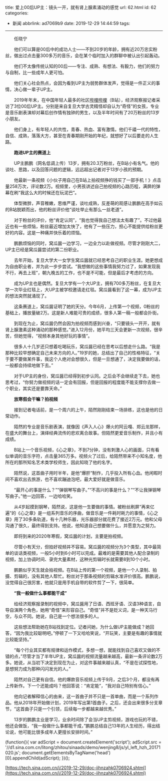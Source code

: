 title: 爱上00后UP主：镜头一开，就有肾上腺素涌动的感觉
url: 62.html
id: 62
categories:
  - 新闻
abbrlink: ad7069b9
date: 2019-12-29 14:44:59
tags:
---

　　任晓宁

　　他们可以算是00后中的成功人士——不到20岁的年龄，拥有近20万忠实粉丝，做出过点击量300多万的音乐，会在某个临时加入的群聊中被认出引起轰动。

　　他们不太像传统认知的00后——专注、成熟、有想法、有毅力，他们的努力与自制，比一些成年人更可怕。

　　他们关心社会热点，会因为看到UP主为弱势群体发声，觉得是一件正义的事情，决心做一辈子UP主。

　　2019年年末，在中国年轻人最多的社区[哔哩哔哩](http://stock.finance.sina.com.cn/usstock/quotes/BILI.html)（B站），经济观察报记者采访了3位00后UP主。分别是来自复旦大学古灵精怪却自认为“奇怪”的女孩，专业是音乐剧表演却对幕后创作情有独钟的男生，以及半年时间有了20万粉丝的13岁小朋友。

　　他们身上，有年轻人的共性，青春、热血、富有激情。他们千禧一代的特性，自信、成熟，落落大方，甚至在青春期刚开始的年纪，就想好了以后要走的人生路。

　　**跑进UP主的赛道上**

　　UP主鹏鹏（网名低调上传）13岁，拥有20.3万粉丝，在B站小有名气。他的谈吐、思路，以及回答问题的逻辑，远远超出记者对于13岁小孩的预期。

　　他最新一条视频《小伙子用自己在B站上拍视频挣的钱买了一部手机！》点击量258万次，评论数2万。视频里，小男孩讲述自己拍视频的心路历程，满屏的弹幕在刷“我这么大的时候还在玩泥巴”。

　　体型微胖，声音稚嫩，思维严谨，谈吐成熟，反差萌的观感让鹏鹏在高手如云的B站脱颖而出，他的粉丝评价他“谈吐举止有那么一丝老道”。

　　对于粉丝的评价，他“肯定认同”，“我也觉得我自己想法太有趣了”。不过他最近也有一些烦恼，粉丝最近增加太快了，他有了一些压力，担心不能提供给粉丝更好的内容。这是一种痛并快乐着的烦恼。

　　鹏鹏烦恼的同时，窝瓜醤一边学习，一边全力以赴做视频。尽管才刚刚大二，UP主已经是窝瓜醤尝试的第二份职业。

　　去年开始，复旦大学大一女学生窝瓜醤就已经思考自己的职业生涯。她更想成为自由职业者，并为此一步步尝试。“我想做的这些事情我努力过了，如果发现我不行，再去上班”，朝九晚五的工作，也不是不可能，但是最后才考虑的方向。

　　成为UP主也是偶然。复旦大学有一个大UP主，拥有700多万粉丝，在复旦大学一次毕业红毯上，大UP主被学校邀请走红毯。窝瓜醤看到了这一幕，成为UP主的想法突然就涌现了。

　　这条赛道上，窝瓜醤证明了她的天分。今年6月，上传第一个视频，0粉丝的基础上，播放量破2万。这是新人难能可贵的成绩，很多人第一稿一般都会扑街。

　　到现在为止，窝瓜醤仍然会因为拍视频而感到兴奋，“只要镜头一开开，就有肾上腺激素这种涌动的那种感觉。”进入12月份，她平均三天会更新一次视频，很辛苦，但她觉得，“视频本身其他好玩的事情”。

　　很多人十几岁还只想着吃喝玩乐，窝瓜醤已经在思考以后想走什么路。“我是那种比较早想确定自己未来方向的人。”19岁的她，总结出了自己的性格特征，“关于要不要做某件事，我这个人绝对会想很久，但是一旦想通了，决定我要做的话，一般都会持续地做下去。”

　　对于UP主的身份，窝瓜醤已经得到初步认同。之后会不会继续走下去，她也思考过，“你努力做视频的话一定会有回报，但是回报的程度能不能支撑你去做一个职业，其实还是要靠天命。”

　　**放寒假会干嘛？拍视频**

　　接到记者电话前，是一个周六的上午，陌然刚刚结束一场排练，这也是他的日常动作。

　　陌然的专业是音乐剧表演，就像因《声入人心》爆火的阿云嘎、郑云龙那样，在盛大的舞台上，演绎经典流传的悲欢离合故事。但陌然更爱音乐制作，并且小有成绩。

　　B站上一个音乐视频，《心之章》，不到7分钟，没有刺激人心的画面，只有看似单调的音乐字符，点击量365万多。视频火了过后，给陌然带来不小知名度，他所在的那所知名艺术类学校师生，因此知晓了他的名字。

　　陌然说，这首曲子用时半年，是他“爆肝”制作，几乎投入所有心血。他闲暇时间不喜欢出去旅游，也不喜欢蹦迪泡吧，最大爱好就是做音乐。

　　“最开心的事是什么？”“弹钢琴写曲子。”“不高兴的事是什么？”“不让我弹钢琴写曲子。”他一边回答，一边哈哈笑。

　　从4岁起摸到钢琴，陌然说，这是他一生要做的事情。被粉丝刷屏“再来亿遍”的《心之章》是一组系列音乐的序曲，做音乐是一件耗时耗力的事情，《心之章》用了30多条轨道，有十几种乐器，光乐器部分就花费了接近2万元。他和父母沟通了很久，最终得到支持。他说，他知道自己想要做什么，并愿意为之努力。

　　即将到来的2020年寒假，窝瓜醤的计划，主要是拍视频。

　　尽管小有天分，但拍好视频并不容易。窝瓜醤的视频分为3个类型，其中最简单的谈话类视频，一般5小时到6小时可以完成。最难的是需要其他人配合录制的视频，加上协调时间、录完大量素材，这种光剪辑时长就需要8到10个小时。

　　鹏鹏似乎天生就会拍视频。在B站上传的第一个视频，是他一个人录制、拍摄、剪辑的，没有其他人帮忙。粉丝对于那条视频的剪辑水准评价很高。鹏鹏说，没觉得自己很厉害，他就只是用手机自带的软件剪了一下，很简单。

　　**“我一般做什么事都能干成”**

　　给经济观察报录制的视频中，窝瓜醤用了日语、西班牙语、汉语3种语言，自导自演两个角色，她用“奇怪”来形容自己。“奇怪”并不是贬义词，是一种天马行空，与众不同。她说，自己是一个想法很多的人。

　　这些想法帮助她在B站找到定位。记者问她，为什么做UP主能做成？她回答，“因为我比较聪明吧。”停顿了一下又哈哈笑说，“开玩笑，主要是有趣的事情就比较能坚持。”

　　“每个行业其实都有规律和运作模式，多想一想，就能找到自己喜欢又做的不错的点，”尽管才当了半年UP主，窝瓜醤的视频流量越来越高，最新一条评论数2万多。她说，从当初下决定到现在为止，对这件事越来越认真，“不是在试探性地，是想努力成为那种闪闪发光的人。”

　　陌然对自己更有自信。他的爆款音乐视频上传于9月，之后3个月，都没有再上传新作。下一个还能成吗？他回答说：“肯定能”，“我对自己特别有信心。”

　　他向记者解释信心的由来，这一首曲子并不只是一首单曲，而是一个系列作品。他从2018年开始做计划，2019年写出第1首曲子。之后，还会出来很多分支章节，“这首曲子只是一个引领，后续每一步都越来越优秀。”

　　13岁的鹏鹏主业是学习，业余时间除了会当UP主剪视频，游戏也玩的不错，他还会做饭，“我一般做什么事都能干成，”鹏鹏总结自己13年的人生经历，得出结论说，他可能比很多成年人更擅长安排时间。”

(function(){ var adScript = document.createElement('script'); adScript.src = '//d1.sina.com.cn/litong/zhitou/sinaads/demo/wenjing8/js/yl\_left\_hzh_20171020.js'; document.getElementsByTagName('head')\[0\].appendChild(adScript); })();

[https://tech.sina.com.cn/i/2019-12-29/doc-iihnzahk0706924.shtml](https://tech.sina.com.cn/i/2019-12-29/doc-iihnzahk0706924.shtml)